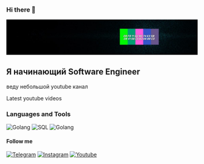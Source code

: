 ### Hi there 👋

[![Header](https://github.com/ArtemCyou/artemcyou/blob/main/assets/photo_2021-12-11_16-29-23.jpg)](https://www.youtube.com/channel/UCiW9dLm9pLTQrO1Y7hA9OLA/videos)

## Я начинающий Software Engineer
веду небольшой youtube канал 

Latest youtube videos

### Languages and Tools
![Golang](https://img.shields.io/badge/-Golang-06ADC8?style=for-the-badge&logo=goland)
![SQL](https://img.shields.io/badge/-SQL-1F1E1F?style=for-the-badge&logo=mysql)
![Golang](https://img.shields.io/badge/-git-1F1E1F?style=for-the-badge&logo=git)


#### Follow me
[![Telegram](https://img.shields.io/badge/-Telegram-1F1E1F?style=for-the-badge&logo=telegram)](https://t.me/ux_police)
[![Instagram](https://img.shields.io/badge/-Instagram-1F1E1F?style=for-the-badge&logo=instagram)](https://www.instagram.com/artem.cyou/)
[![Youtube](https://img.shields.io/badge/-Youtube-1F1E1F?style=for-the-badge&logo=YouTube)](https://www.youtube.com/channel/UCiW9dLm9pLTQrO1Y7hA9OLA/videos)